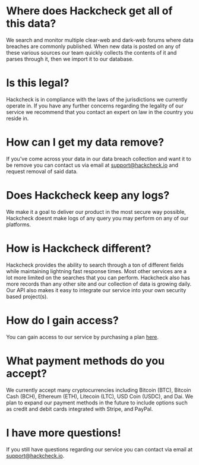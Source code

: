 # Where does Hackcheck get all of this data?
We search and monitor multiple clear-web and dark-web forums where data breaches are commonly published. When new data is posted on any of these various sources our team quickly collects the contents of it and parses through it, then we import it to our database.

# Is this legal?
Hackcheck is in compliance with the laws of the jurisdictions we currently operate in. If you have any further concerns regarding the legality of our service we recommend that you contact an expert on law in the country you reside in. 

# How can I get my data remove?
If you've come across your data in our data breach collection and want it to be remove you can contact us via email at [support@hackcheck.io](mailto:support@hackcheck.io) and request removal of said data.

# Does Hackcheck keep any logs?
We make it a goal to deliver our product in the most secure way possible, Hackcheck doesnt make logs of any query you may perform on any of our platforms.

# How is Hackcheck different?
Hackcheck provides the ability to search through a ton of different fields while maintaining lightning fast response times. Most other services are a lot more limited on the searches that you can perform. Hackcheck also has more records than any other site and our collection of data is growing daily. Our API also makes it easy to integrate our service into your own security based project(s).

# How do I gain access?
You can gain access to our service by purchasing a plan [here](https://hackcheck.io/plans).

# What payment methods do you accept?
We currently accept many cryptocurrencies including Bitcoin (BTC), Bitcoin Cash (BCH), Ethereum (ETH), Litecoin (LTC), USD Coin (USDC), and Dai. We plan to expand our payment methods in the future to include options such as credit and debit cards integrated with Stripe, and PayPal.

# I have more questions!
If you still have questions regarding our service you can contact via email at [support@hackcheck.io](mailto:support@hackcheck.io).
